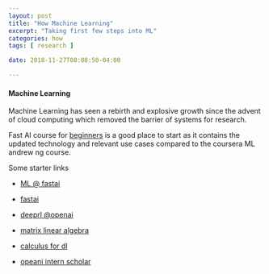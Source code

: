 ```yaml
---
layout: post
title: "How Machine Learning"
excerpt: "Taking first few steps into ML"
categories: how
tags: [ research ]

date: 2018-11-27T08:08:50-04:00

---
```


#### Machine Learning


Machine Learning has seen a rebirth and explosive growth since the advent of cloud
computing which removed the barrier of systems for research.

Fast AI course for [beginners](https://www.course.fastai/ml) is a good place to start as it contains the updated technology and relevant use cases compared to the
coursera ML andrew ng course.

Some starter links

- [ML @ fastai](https://course.fast.ai/ml)

- [fastai](https://www.fast.ai/)

- [deeprl @openai](https://blog.openai.com/spinning-up-in-deep-rl/)

- [matrix linear algebra](https://www.quantstart.com/articles/matrix-algebra-linear-algebra-for-deep-learning-part-2)

- [calculus for dl](http://wiki.fast.ai/index.php/Calculus_for_Deep_Learning)

- [opeani intern scholar](https://blog.openai.com/openai-scholars-class-2018/)
